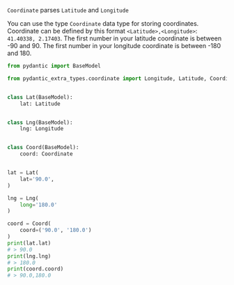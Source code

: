 
`Coordinate` parses `Latitude` and `Longitude`

You can use the type `Coordinate` data type for storing coordinates.
Coordinate can be defined by this format `<Latitude>,<Longitude>`: `41.40338, 2.17403`.
The first number in your latitude coordinate is between -90 and 90.
The first number in your longitude coordinate is between -180 and 180.

```py
from pydantic import BaseModel

from pydantic_extra_types.coordinate import Longitude, Latitude, Coordinate


class Lat(BaseModel):
    lat: Latitude


class Lng(BaseModel):
    lng: Longitude


class Coord(BaseModel):
    coord: Coordinate


lat = Lat(
    lat='90.0',
)

lng = Lng(
    long='180.0'
)

coord = Coord(
    coord=('90.0', '180.0')
)
print(lat.lat)
# > 90.0
print(lng.lng)
# > 180.0
print(coord.coord)
# > 90.0,180.0
```
